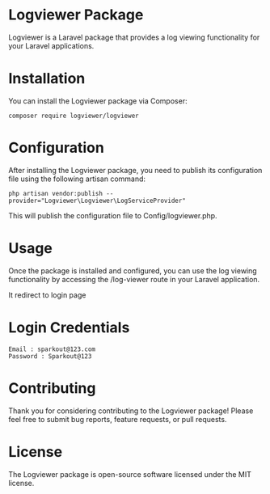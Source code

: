 # Logviewer Package

Logviewer is a Laravel package that provides a log viewing functionality for your Laravel applications.

# Installation

You can install the Logviewer package via Composer:

    composer require logviewer/logviewer

# Configuration

After installing the Logviewer package, you need to publish its configuration file using the following artisan command:

    php artisan vendor:publish --provider="Logviewer\Logviewer\LogServiceProvider"

This will publish the configuration file to Config/logviewer.php.

# Usage

Once the package is installed and configured, you can use the log viewing functionality by accessing the /log-viewer route in your Laravel application.

It redirect to login page 

# Login Credentials

    Email : sparkout@123.com
    Password : Sparkout@123

# Contributing

Thank you for considering contributing to the Logviewer package! Please feel free to submit bug reports, feature requests, or pull requests.

# License

The Logviewer package is open-source software licensed under the MIT license.


